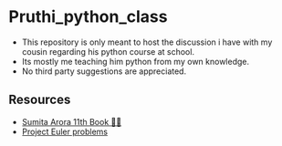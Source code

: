 # Pruthi_python_class
- This repository is only meant to host the discussion i have with my cousin regarding his python course at school.
- Its mostly me teaching him python from my own knowledge.
- No third party suggestions are appreciated.
## Resources
- [Sumita Arora 11th Book 🏴‍☠️](https://files.catbox.moe/1b5gi0.pdf)
- [Project Euler problems](https://projecteuler.net/archives)
  
